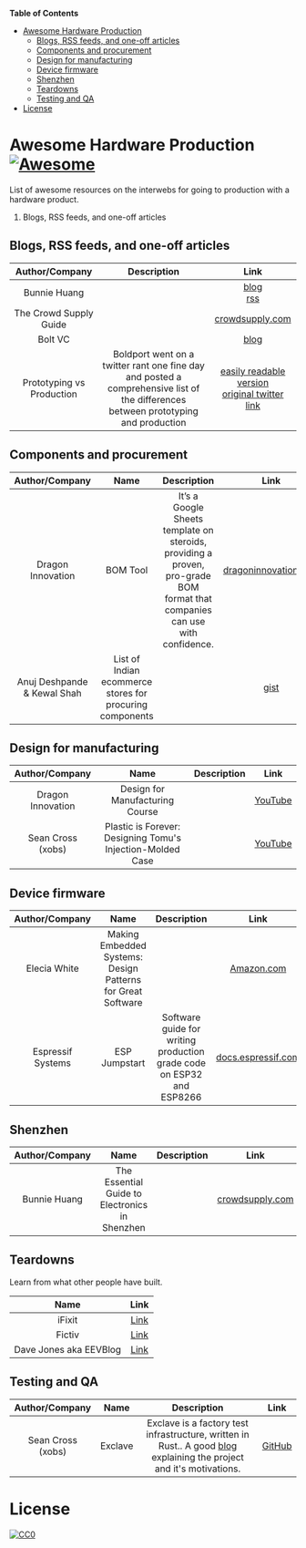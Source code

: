 <!-- START doctoc generated TOC please keep comment here to allow auto update -->
<!-- DON'T EDIT THIS SECTION, INSTEAD RE-RUN doctoc TO UPDATE -->
**Table of Contents**  

- [Awesome Hardware Production](#awesome-hardware-production-)
  - [Blogs, RSS feeds, and one-off articles](#blogs-rss-feeds-and-one-off-articles)
  - [Components and procurement](#components-and-procurement)
  - [Design for manufacturing](#design-for-manufacturing)
  - [Device firmware](#device-firmware)
  - [Shenzhen](#shenzhen)
  - [Teardowns](#teardowns)
  - [Testing and QA](#testing-and-qa)
- [License](#license)

<!-- END doctoc generated TOC please keep comment here to allow auto update -->

# Awesome Hardware Production [![Awesome](https://awesome.re/badge.svg)](https://awesome.re)

List of awesome resources on the interwebs for going to production with a hardware product.

1. Blogs, RSS feeds, and one-off articles

## Blogs, RSS feeds, and one-off articles

|Author/Company|Description|Link|
|:--:|:--:|:--:|
|Bunnie Huang| |[blog](https://www.bunniestudios.com)<br/>[rss](https://www.bunniestudios.com/blog/?feed=rss2)|
|The Crowd Supply Guide||[crowdsupply.com](https://www.crowdsupply.com/guide)|
|Bolt VC|| [blog](https://blog.bolt.io)|
|Prototyping vs Production|Boldport went on a twitter rant one fine day and posted a comprehensive list of the differences between prototyping and production |[easily readable version](https://gist.github.com/anujdeshpande/8e8d533d6bc16ab40667c85aff171768)  <br/>[original twitter link](https://twitter.com/boldport/status/727162444724985857)|

## Components and procurement

|Author/Company|Name|Description|Link|
|:--:|:--:|:--:|:--:|
| Dragon Innovation | BOM Tool|It’s a Google Sheets template on steroids, providing a proven, pro-grade BOM format that companies can use with confidence.| [dragoninnovation.com](https://www.dragoninnovation.com/dragon-standard-bom)|
|Anuj Deshpande & Kewal Shah|List of Indian ecommerce stores for procuring components ||[gist](https://gist.github.com/anujdeshpande/5e9475a0c4cefebe1c5288576171a6ca) 

## Design for manufacturing

|Author/Company|Name|Description|Link|
|:--:|:--:|:--:|:--:|
|Dragon Innovation| Design for Manufacturing Course||[YouTube](https://www.youtube.com/playlist?list=PLNTXUUIxHyNwrlAh2ZkaMTSBrgk86wC-a)|
|Sean Cross (xobs)|Plastic is Forever: Designing Tomu's Injection-Molded Case||[YouTube](https://www.youtube.com/watch?v=Br5Ieo8USIw)|

## Device firmware

|Author/Company|Name|Description|Link|
|:--:|:--:|:--:|:--:|
|Elecia White|Making Embedded Systems: Design Patterns for Great Software||[Amazon.com](https://www.amazon.com/Making-Embedded-Systems-Patterns-Software-ebook/dp/B005ZTO0LG)|
|Espressif Systems | ESP Jumpstart  |Software guide for writing production grade code on ESP32 and ESP8266|[docs.espressif.com](https://docs.espressif.com/projects/esp-jumpstart/en/latest/introduction.html)

## Shenzhen

|Author/Company|Name|Description|Link|
|:--:|:--:|:--:|:--:|
|Bunnie Huang|The Essential Guide to Electronics in Shenzhen||[crowdsupply.com](https://www.crowdsupply.com/sutajio-kosagi/the-essential-guide-to-electronics-in-shenzhen)


## Teardowns
Learn from what other people have built.

|Name|Link|
|:--:|:--:|
|iFixit|[Link](https://www.ifixit.com/Teardown)|
|Fictiv|[Link](https://www.fictiv.com/blog/topics/teardowns)|
|Dave Jones aka EEVBlog|[Link](https://www.eevblog.com/teardowns/)|


## Testing and QA
|Author/Company|Name|Description|Link|
|:--:|:--:|:--:|:--:|
|Sean Cross (xobs)|Exclave|Exclave is a factory test infrastructure, written in Rust.. A good [blog](https://www.bunniestudios.com/blog/?p=5450) explaining the project and it's motivations.|[GitHub](https://github.com/exclave/exclave)




# License

[![CC0](http://mirrors.creativecommons.org/presskit/buttons/88x31/svg/cc-zero.svg)](https://creativecommons.org/publicdomain/zero/1.0/)
